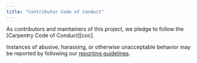 ```yaml
---
title: "Contributor Code of Conduct"
---
```

As contributors and maintainers of this project,
we pledge to follow the [Carpentry Code of Conduct][coc].

Instances of abusive, harassing, or otherwise unacceptable behavior
may be reported by following our [reporting guidelines][coc-reporting].

[coc-reporting]: https://docs.carpentries.org/topic_folders/policies/incident-reporting.html
